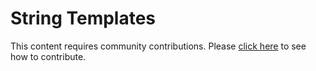 # String Templates
This content requires community contributions. Please [click here](index.md) to see how to contribute.